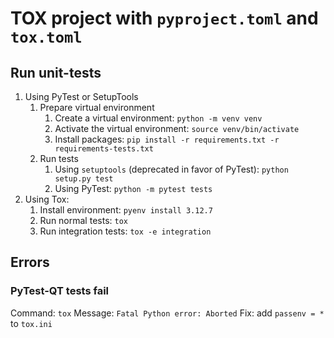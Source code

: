 # TOX project with `pyproject.toml` and `tox.toml`

## Run unit-tests

1. Using PyTest or SetupTools
    1. Prepare virtual environment
        1. Create a virtual environment: `python -m venv venv`
        2. Activate the virtual environment: `source venv/bin/activate`
        3. Install packages: `pip install -r requirements.txt -r requirements-tests.txt`
    2. Run tests
        1. Using `setuptools` (deprecated in favor of PyTest): `python setup.py test`
        2. Using PyTest: `python -m pytest tests`
2. Using Tox:
    1. Install environment: `pyenv install 3.12.7`
    2. Run normal tests: `tox`
    3. Run integration tests: `tox -e integration`

## Errors

### PyTest-QT tests fail

Command: `tox`
Message: `Fatal Python error: Aborted`
Fix: add `passenv = *` to `tox.ini`